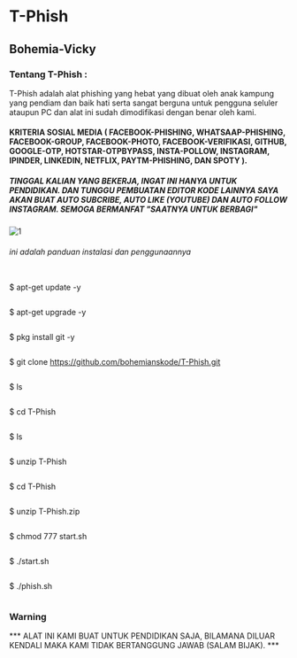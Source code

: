 # T-Phish
## Bohemia-Vicky

### Tentang T-Phish :

T-Phish adalah alat phishing yang hebat yang dibuat oleh anak kampung yang pendiam dan baik hati serta sangat berguna untuk pengguna seluler ataupun PC dan alat ini sudah dimodifikasi dengan benar oleh kami.

#### KRITERIA SOSIAL MEDIA ( FACEBOOK-PHISHING, WHATSAAP-PHISHING, FACEBOOK-GROUP, FACEBOOK-PHOTO, FACEBOOK-VERIFIKASI, GITHUB, GOOGLE-OTP, HOTSTAR-OTPBYPASS, INSTA-POLLOW, INSTAGRAM, IPINDER, LINKEDIN, NETFLIX, PAYTM-PHISHING, DAN SPOTY ).

##### TINGGAL KALIAN YANG BEKERJA, INGAT INI HANYA UNTUK PENDIDIKAN. DAN TUNGGU PEMBUATAN EDITOR KODE LAINNYA SAYA AKAN BUAT AUTO SUBCRIBE, AUTO LIKE (YOUTUBE) DAN AUTO FOLLOW INSTAGRAM. SEMOGA BERMANFAT "SAATNYA UNTUK BERBAGI"

![1](https://user-images.githubusercontent.com/68543155/222848120-410e7155-137d-4db6-9c2f-68fe38f8e363.jpg)


###### ini adalah panduan instalasi dan penggunaannya
```
```
$ apt-get update -y
```
```
$ apt-get upgrade -y
```
```
$ pkg install git -y
```
```
$ git clone https://github.com/bohemianskode/T-Phish.git
```
```
$ ls
```
```
$ cd T-Phish
```
```
$ ls
```
```
$ unzip T-Phish
```
```
$ cd T-Phish
```
```
$ unzip T-Phish.zip
```
```
$ chmod 777 start.sh
```
```
$ ./start.sh
```
```
$ ./phish.sh
```
```

### Warning

*** ALAT INI KAMI BUAT UNTUK PENDIDIKAN SAJA, BILAMANA DILUAR KENDALI MAKA KAMI TIDAK BERTANGGUNG JAWAB (SALAM BIJAK). ***




